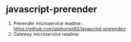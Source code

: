 # javascript-prerender

1. Prerender microservice readme : https://github.com/alphonse92/javascript-prerender/
2. Gateway microservice readme: 
